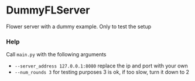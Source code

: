 # DummyFLServer
Flower server with a dummy example. Only to test the setup

### Help

Call `main.py` with the following arguments
- `--server_address 127.0.0.1:8080` replace the ip and port with your own
- `--num_rounds 3` for testing purposes 3 is ok, if too slow, turn it down to 2
